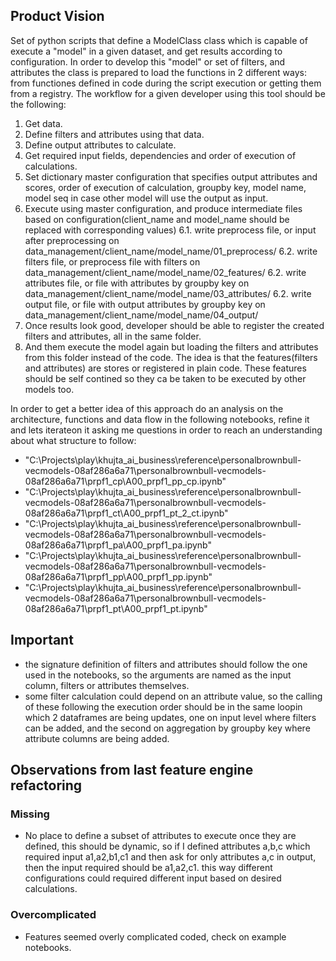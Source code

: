 ## Product Vision
Set of python scripts that define a ModelClass class which is capable of execute a "model" in a given dataset, and get results according to configuration.
In order to develop this "model" or set of filters, and attributes the class is prepared to load the functions in 2 different ways: from functiones defined in code during the script execution or getting them from a registry. The workflow for a given developer using this tool should be the following:
1. Get data.
2. Define filters and attributes using that data.
3. Define output attributes to calculate.
4. Get required input fields, dependencies and order of execution of calculations.
5. Set dictionary master configuration that specifies output attributes and scores, order of execution of calculation, groupby key, model name, model seq in case other model will use the output as input.
6. Execute using master configuration, and produce intermediate files based on configuration(client_name and model_name should be replaced with corresponding values)
   6.1. write preprocess file, or input after preprocessing on data_management/client_name/model_name/01_preprocess/
   6.2. write filters file, or preprocess file with filters on data_management/client_name/model_name/02_features/
   6.2. write attributes file, or file with attributes by groupby key on data_management/client_name/model_name/03_attributes/
   6.2. write output file, or file with output attributes by groupby key on data_management/client_name/model_name/04_output/ 
7. Once results look good, developer should be able to register the created filters and attributes, all in the same folder.
8. And them execute the model again but loading the filters and attributes from this folder instead of the code. The idea is that the features(filters and attributes) are stores or registered in plain code. These features should be self contined so they ca be taken to be executed by other models too.

In order to get a better idea of this approach do an analysis on the architecture, functions and data flow in the following notebooks, refine it and lets iterateon it asking me questions in order to reach an understanding about what structure to follow:
- "C:\Projects\play\khujta_ai_business\reference\personalbrownbull-vecmodels-08af286a6a71\personalbrownbull-vecmodels-08af286a6a71\prpf1_cp\A00_prpf1_pp_cp.ipynb"
- "C:\Projects\play\khujta_ai_business\reference\personalbrownbull-vecmodels-08af286a6a71\personalbrownbull-vecmodels-08af286a6a71\prpf1_ct\A00_prpf1_pt_2_ct.ipynb"
- "C:\Projects\play\khujta_ai_business\reference\personalbrownbull-vecmodels-08af286a6a71\personalbrownbull-vecmodels-08af286a6a71\prpf1_pa\A00_prpf1_pa.ipynb"
- "C:\Projects\play\khujta_ai_business\reference\personalbrownbull-vecmodels-08af286a6a71\personalbrownbull-vecmodels-08af286a6a71\prpf1_pp\A00_prpf1_pp.ipynb"
- "C:\Projects\play\khujta_ai_business\reference\personalbrownbull-vecmodels-08af286a6a71\personalbrownbull-vecmodels-08af286a6a71\prpf1_pt\A00_prpf1_pt.ipynb"

## Important 
- the signature definition of filters and attributes should follow the one used in the notebooks, so the arguments are named as the input column, filters or attributes themselves.
- some filter calculation could depend on an attribute value, so the calling of these following the execution order should be in the same loopin which 2 dataframes are being updates, one on input level where filters can be added, and the second on aggregation by groupby key where attribute columns are being added.

## Observations from last feature engine refactoring
### Missing
- No place to define a subset of attributes to execute once they are defined, this should be dynamic, so if I defined attributes a,b,c which required input a1,a2,b1,c1 and then ask for only attributes a,c in output, then the input required should be a1,a2,c1. this way different configurations could required different input based on desired calculations.

### Overcomplicated
- Features seemed overly complicated coded, check on example notebooks.